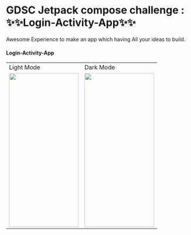 # GDSC Jetpack compose challenge : ✨✨Login-Activity-App✨✨

Awesome Experience to make an app which having All your ideas to build.
#### Login-Activity-App
<div align="center" display="flex" justify-content:"space-between" width=500>
  <table>
  <tr>
    <td>Light Mode</td>
     <td>Dark Mode</td>
  </tr>
  <tr>
    <td><img src="https://user-images.githubusercontent.com/89139437/196784529-713c3eb9-cb95-4f9e-ae8e-cbf90be2c3f9.jpg" width=190 height=420></td>
    <td><img src="https://user-images.githubusercontent.com/89139437/196783038-89b14a61-497e-42dd-8644-78bb547034f2.jpg" width=190 height=420></td>
  </tr>
 </table></div>

